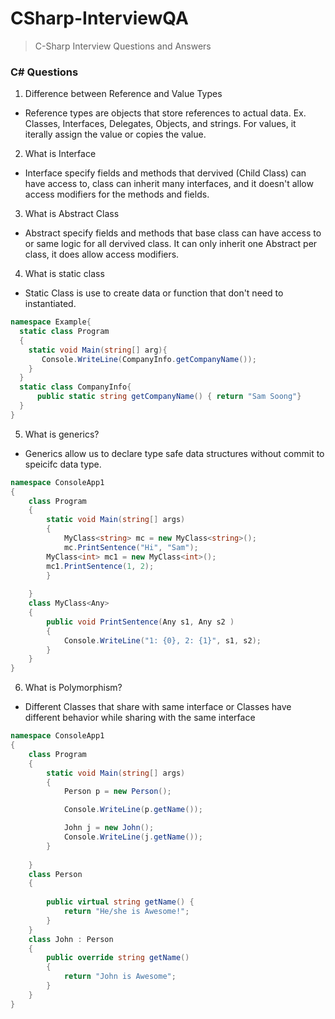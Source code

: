 # CSharp-InterviewQA
> C-Sharp Interview Questions and Answers
### C# Questions

1. Difference between Reference and Value Types
* Reference types are objects that store references to actual data. Ex. Classes, Interfaces, Delegates, Objects, and strings. For values, it iterally assign the value or copies the value.
2. What is Interface
* Interface specify fields and methods that dervived (Child Class) can have access to, class can inherit many interfaces, and it doesn't allow access modifiers for the methods and fields.
3. What is Abstract Class
* Abstract specify fields and methods that base class can have access to or same logic for all dervived class. It can only inherit one Abstract per class, it does allow access modifiers.
4. What is static class
* Static Class is use to create data or function that don't need to instantiated.
```c#
namespace Example{
  static class Program
  {
    static void Main(string[] arg){
       Console.WriteLine(CompanyInfo.getCompanyName());
    }
  }
  static class CompanyInfo{
      public static string getCompanyName() { return "Sam Soong"}
  }
}
```
5. What is generics?
* Generics allow us to declare type safe data structures without commit to speicifc data type.
```c#
namespace ConsoleApp1
{
    class Program
    {
        static void Main(string[] args)
        {
            MyClass<string> mc = new MyClass<string>();
            mc.PrintSentence("Hi", "Sam");
        MyClass<int> mc1 = new MyClass<int>();
        mc1.PrintSentence(1, 2);
        }
        
    }
    class MyClass<Any>
    {
        public void PrintSentence(Any s1, Any s2 )
        {
            Console.WriteLine("1: {0}, 2: {1}", s1, s2);
        }
    }
}
```

6. What is Polymorphism?
* Different Classes that share with same interface or Classes have different behavior while sharing with the same interface
```c#
namespace ConsoleApp1
{
    class Program
    {
        static void Main(string[] args)
        {
            Person p = new Person();

            Console.WriteLine(p.getName());

            John j = new John();
            Console.WriteLine(j.getName());
        }
        
    }
    class Person
    {
        
        public virtual string getName() {
            return "He/she is Awesome!";
        }
    }
    class John : Person
    {
        public override string getName()
        {
            return "John is Awesome";
        }
    }
}
```
